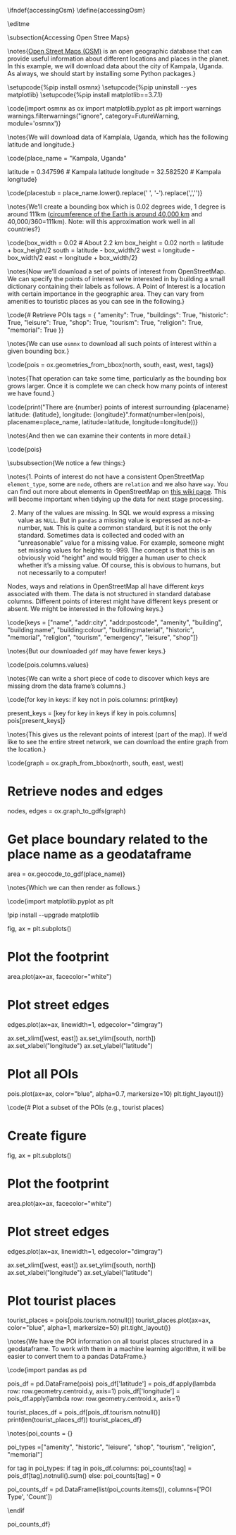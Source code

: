\ifndef{accessingOsm}
\define{accessingOsm}

\editme

\subsection{Accessing Open Stree Maps}

\notes{[Open Street Maps (OSM)](https://www.openstreetmap.org/#map=6/54.91/-3.43) is an open geographic database that can provide useful information about different locations and places in the planet. In this example, we will download data about the city of Kampala, Uganda. As always, we should start by installing some Python packages.}

\setupcode{%pip install osmnx}
\setupcode{%pip uninstall --yes matplotlib}
\setupcode{%pip install matplotlib==3.7.1}

\code{import osmnx as ox
import matplotlib.pyplot as plt
import warnings
warnings.filterwarnings("ignore", category=FutureWarning, module='osmnx')}

\notes{We will download data of Kamplala, Uganda, which has the following latitude and longitude.}

\code{place_name = "Kampala, Uganda"

latitude = 0.347596 # Kampala latitude
longitude = 32.582520 # Kampala longitude}

\code{placestub = place_name.lower().replace(' ', '-').replace(',','')}

\notes{We’ll create a bounding box which is 0.02 degrees wide, 1 degree is around 111km ([circumference of the Earth is around 40,000 km](https://en.wikipedia.org/wiki/Metre) and 40,000/360=111km). Note: will this approximation work well in all countries?}

\code{box_width = 0.02 # About 2.2 km
box_height = 0.02
north = latitude + box_height/2
south = latitude - box_width/2
west = longitude - box_width/2
east = longitude + box_width/2}

\notes{Now we’ll download a set of points of interest from OpenStreetMap. We can specify the points of interest we’re interested in by building a small dictionary containing their labels as follows. A Point of Interest is a location with certain importance in the geographic area. They can vary from amenities to touristic places as you can see in the following.}

\code{# Retrieve POIs
tags = {
    "amenity": True,
    "buildings": True,
    "historic": True,
    "leisure": True,
    "shop": True,
    "tourism": True,
    "religion": True,
    "memorial": True
}}

\notes{We can use `osmnx` to download all such points of interest within a given bounding box.}

\code{pois = ox.geometries_from_bbox(north, south, east, west, tags)}

\notes{That operation can take some time, particularly as the bounding box grows larger. Once it is complete we can check how many points of interest we have found.}

\code{print("There are {number} points of interest surrounding {placename} latitude: {latitude}, longitude: {longitude}".format(number=len(pois), placename=place_name, latitude=latitude, longitude=longitude))}

\notes{And then we can examine their contents in more detail.}

\code{pois}

\subsubsection{We notice a few things:}

\notes{1. Points of interest do not have a consistent OpenStreetMap `element_type`, some are `node`, others are `relation` and we also have `way`. You can find out more about elements in OpenStreetMap on [this wiki page](https://wiki.openstreetmap.org/wiki/Elements). This will become important when tidying up the data for next stage processing.

2. Many of the values are missing. In SQL we would express a missing value as `NULL`. But in `pandas` a missing value is expressed as not-a-number, `NaN`. This is quite a common standard, but it is not the only standard. Sometimes data is collected and coded with an “unreasonable” value for a missing value. For example, someone might set missing values for heights to -999. The concept is that this is an obviously void “height” and would trigger a human user to check whether it’s a missing value. Of course, this is obvious to humans, but not necessarily to a computer!

Nodes, ways and relations in OpenStreetMap all have different *keys* associated with them. The data is not structured in standard database columns. Different points of interest might have different keys present or absent. We might be interested in the following keys.}

\code{keys = ["name",
        "addr:city",
        "addr:postcode",
        "amenity",
        "building",
        "building:name",
        "building:colour",
        "building:material",
        "historic",
        "memorial",
        "religion",
        "tourism",
        "emergency",
        "leisure",
        "shop"]}

\notes{But our downloaded `gdf` may have fewer keys.}

\code{pois.columns.values}

\notes{We can write a short piece of code to discover which keys are missing drom the data frame’s columns.}

\code{for key in keys:
    if key not in pois.columns:
        print(key)

present_keys = [key for key in keys if key in pois.columns]
pois[present_keys]}

\notes{This gives us the relevant points of interest (part of the map). If we’d like to see the entire street network, we can download the entire graph from the location.}

\code{graph = ox.graph_from_bbox(north, south, east, west)

# Retrieve nodes and edges
nodes, edges = ox.graph_to_gdfs(graph)

# Get place boundary related to the place name as a geodataframe
area = ox.geocode_to_gdf(place_name)}

\notes{Which we can then render as follows.}

\code{import matplotlib.pyplot as plt

!pip install --upgrade matplotlib

fig, ax = plt.subplots()

# Plot the footprint
area.plot(ax=ax, facecolor="white")

# Plot street edges
edges.plot(ax=ax, linewidth=1, edgecolor="dimgray")

ax.set_xlim([west, east])
ax.set_ylim([south, north])
ax.set_xlabel("longitude")
ax.set_ylabel("latitude")

# Plot all POIs
pois.plot(ax=ax, color="blue", alpha=0.7, markersize=10)
plt.tight_layout()}

\code{# Plot a subset of the POIs (e.g., tourist places)
# Create figure
fig, ax = plt.subplots()

# Plot the footprint
area.plot(ax=ax, facecolor="white")

# Plot street edges
edges.plot(ax=ax, linewidth=1, edgecolor="dimgray")

ax.set_xlim([west, east])
ax.set_ylim([south, north])
ax.set_xlabel("longitude")
ax.set_ylabel("latitude")

# Plot tourist places
tourist_places = pois[pois.tourism.notnull()]
tourist_places.plot(ax=ax, color="blue", alpha=1, markersize=50)
plt.tight_layout()}

\notes{We have the POI information on all tourist places structured in a geodataframe. To work with them in a machine learning algorithm, it will be easier to convert them to a pandas DataFrame.}

\code{import pandas as pd

pois_df = pd.DataFrame(pois)
pois_df['latitude'] = pois_df.apply(lambda row: row.geometry.centroid.y, axis=1)
pois_df['longitude'] = pois_df.apply(lambda row: row.geometry.centroid.x, axis=1)

tourist_places_df = pois_df[pois_df.tourism.notnull()]
print(len(tourist_places_df))
tourist_places_df}

\notes{poi_counts = {}

poi_types =["amenity", "historic", "leisure", "shop", "tourism", "religion", "memorial"]

for tag in poi_types:
  if tag in pois_df.columns:
    poi_counts[tag] = pois_df[tag].notnull().sum()
  else:
    poi_counts[tag] = 0

poi_counts_df = pd.DataFrame(list(poi_counts.items()), columns=['POI Type', 'Count'])

\endif

poi_counts_df}
